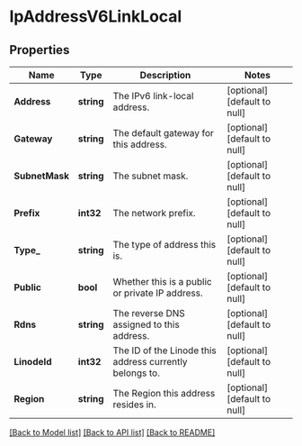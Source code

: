 # IpAddressV6LinkLocal

## Properties
Name | Type | Description | Notes
------------ | ------------- | ------------- | -------------
**Address** | **string** | The IPv6 link-local address.  | [optional] [default to null]
**Gateway** | **string** | The default gateway for this address.  | [optional] [default to null]
**SubnetMask** | **string** | The subnet mask.  | [optional] [default to null]
**Prefix** | **int32** | The network prefix.  | [optional] [default to null]
**Type_** | **string** | The type of address this is.  | [optional] [default to null]
**Public** | **bool** | Whether this is a public or private IP address.  | [optional] [default to null]
**Rdns** | **string** | The reverse DNS assigned to this address.  | [optional] [default to null]
**LinodeId** | **int32** | The ID of the Linode this address currently belongs to.  | [optional] [default to null]
**Region** | **string** | The Region this address resides in.  | [optional] [default to null]

[[Back to Model list]](../README.md#documentation-for-models) [[Back to API list]](../README.md#documentation-for-api-endpoints) [[Back to README]](../README.md)

